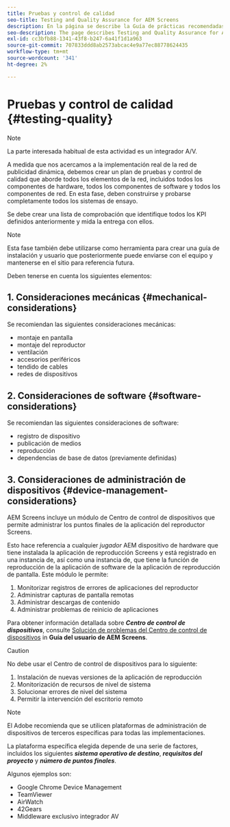 ```yaml
---
title: Pruebas y control de calidad
seo-title: Testing and Quality Assurance for AEM Screens
description: En la página se describe la Guía de prácticas recomendadas de Testing and Quality Assurance para AEM Screens
seo-description: The page describes Testing and Quality Assurance for AEM Screens Best Practices Guide
exl-id: cc3bfb88-1341-43f8-b247-6a41f1d1a963
source-git-commit: 707833ddd8ab2573abcac4e9a77ec88778624435
workflow-type: tm+mt
source-wordcount: '341'
ht-degree: 2%

---
```


# Pruebas y control de calidad {#testing-quality}

>[!NOTE]
>La parte interesada habitual de esta actividad es un integrador A/V.

A medida que nos acercamos a la implementación real de la red de publicidad dinámica, debemos crear un plan de pruebas y control de calidad que aborde todos los elementos de la red, incluidos todos los componentes de hardware, todos los componentes de software y todos los componentes de red.
En esta fase, deben construirse y probarse completamente todos los sistemas de ensayo.

Se debe crear una lista de comprobación que identifique todos los KPI definidos anteriormente y mida la entrega con ellos.

>[!NOTE]
>
>Esta fase también debe utilizarse como herramienta para crear una guía de instalación y usuario que posteriormente puede enviarse con el equipo y mantenerse en el sitio para referencia futura.

Deben tenerse en cuenta los siguientes elementos:

## 1. Consideraciones mecánicas {#mechanical-considerations}

Se recomiendan las siguientes consideraciones mecánicas:

* montaje en pantalla
* montaje del reproductor
* ventilación
* accesorios periféricos
* tendido de cables
* redes de dispositivos

## 2. Consideraciones de software {#software-considerations}

Se recomiendan las siguientes consideraciones de software:

* registro de dispositivo
* publicación de medios
* reproducción
* dependencias de base de datos (previamente definidas)


## 3. Consideraciones de administración de dispositivos {#device-management-considerations}

AEM Screens incluye un módulo de Centro de control de dispositivos que permite administrar los puntos finales de la aplicación del reproductor Screens.

Esto hace referencia a cualquier *jugador* AEM dispositivo de hardware que tiene instalada la aplicación de reproducción Screens y está registrado en una instancia de, así como una instancia de, que tiene la función de reproducción de la aplicación de software de la aplicación de reproducción de pantalla.
Este módulo le permite:

1. Monitorizar registros de errores de aplicaciones del reproductor
1. Administrar capturas de pantalla remotas
1. Administrar descargas de contenido
1. Administrar problemas de reinicio de aplicaciones

Para obtener información detallada sobre ***Centro de control de dispositivos***, consulte [Solución de problemas del Centro de control de dispositivos](https://helpx.adobe.com/experience-manager/6-5/screens/using/monitoring-screens.html) in **Guía del usuario de AEM Screens**.

>[!CAUTION]
>
> No debe usar el Centro de control de dispositivos para lo siguiente:
> 1. Instalación de nuevas versiones de la aplicación de reproducción
> 1. Monitorización de recursos de nivel de sistema
> 1. Solucionar errores de nivel del sistema
> 1. Permitir la intervención del escritorio remoto



>[!NOTE]
>
> El Adobe recomienda que se utilicen plataformas de administración de dispositivos de terceros específicas para todas las implementaciones.

La plataforma específica elegida depende de una serie de factores, incluidos los siguientes ***sistema operativo de destino***, ***requisitos del proyecto*** y ***número de puntos finales***.

Algunos ejemplos son:

* Google Chrome Device Management
* TeamViewer
* AirWatch
* 42Gears
* Middleware exclusivo integrador AV

